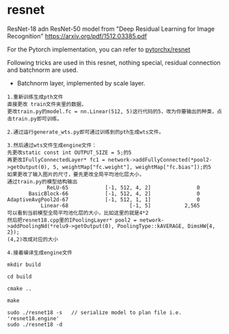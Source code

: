 # resnet

ResNet-18 adn ResNet-50 model from
"Deep Residual Learning for Image Recognition" <https://arxiv.org/pdf/1512.03385.pdf>

For the Pytorch implementation, you can refer to [pytorchx/resnet](https://github.com/wang-xinyu/pytorchx/tree/master/resnet)

Following tricks are used in this resnet, nothing special, residual connection and batchnorm are used.

- Batchnorm layer, implemented by scale layer.

```
1.重新训练生成pth文件
直接更改 train文件夹里的数据，
更改train.py的model.fc = nn.Linear(512, 5)这行代码的5，改为你要输出的种类，点击train.py即可训练。

2.通过运行generate_wts.py即可通过训练到的pth生成wts文件。

3.然后通过wts文件生成engine文件：
先更改static const int OUTPUT_SIZE = 5;的5
再更改IFullyConnectedLayer* fc1 = network->addFullyConnected(*pool2->getOutput(0), 5, weightMap["fc.weight"], weightMap["fc.bias"]);的5
如果更改了输入图片的尺寸，要先更改全局平均池化层大小，
通过train.py的模型结构输出
             ReLU-65            [-1, 512, 4, 2]               0
       BasicBlock-66            [-1, 512, 4, 2]               0
AdaptiveAvgPool2d-67            [-1, 512, 1, 1]               0
           Linear-68                    [-1, 5]           2,565
可以看到当前模型全局平均池化层的大小，比如这里的就是4*2
然后把resnet18.cpp里的IPoolingLayer* pool2 = network->addPoolingNd(*relu9->getOutput(0), PoolingType::kAVERAGE, DimsHW{4, 2});
(4,2)改成对应的大小

4.接着编译生成engine文件

mkdir build

cd build

cmake ..

make

sudo ./resnet18 -s   // serialize model to plan file i.e. 'resnet18.engine'
sudo ./resnet18 -d   





